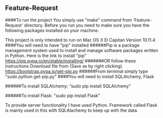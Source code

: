 ## Feature-Request
####To run the project 
You simply use "make" command from 'Feature-Request' directory. Before you run you need to make sure you have the following packages installed on your machine. 

This project is only intended to run on Mac OS X El Capitan Version 10.11.4 
####You will need to have "pip" installed 
######Pip is a package management system used to install and manage software packages written in Python.
Here is the link to install "pip" https://pip.pypa.io/en/stable/installing/
#######OR follow these instructions
Download file from (Save as by right clicking) https://bootstrap.pypa.io/get-pip.py
######From terminal simply type "sudo python get-pip.py"
####You will need to install SQLAlchemy, Flask

######To install  SQLAlchemy: “sudo pip install SQLAlchemy”

######To install Flask: "sudo pip install Flask"

 

To provide server functionality I have used Python. Framework called Flask is mainly used in this with SQLAlachemy to keep up with the data. 
